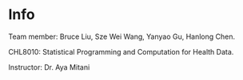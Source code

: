# Info
Team member: Bruce Liu, Sze Wei Wang, Yanyao Gu, Hanlong Chen. 

CHL8010: Statistical Programming and Computation for Health Data.

Instructor: Dr. Aya Mitani
